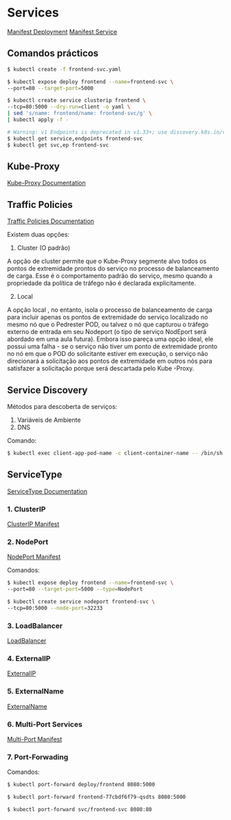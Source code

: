 # Services

[Manifest Deployment](frontend-deploy.yaml)
[Manifest Service](frontend-svc.yaml)

## Comandos prácticos

```bash
$ kubectl create -f frontend-svc.yaml
```

```bash
$ kubectl expose deploy frontend --name=frontend-svc \
--port=80 --target-port=5000
```

```bash
$ kubectl create service clusterip frontend \
--tcp=80:5000 --dry-run=client -o yaml \
| sed 's/name: frontend/name: frontend-svc/g' \
| kubectl apply -f -
```

```bash
# Warning: v1 Endpoints is deprecated in v1.33+; use discovery.k8s.io/v1 EndpointSlice
$ kubectl get service,endpoints frontend-svc
$ kubectl get svc,ep frontend-svc
```

## Kube-Proxy

[Kube-Proxy Documentation](https://kubernetes.io/docs/concepts/services-networking/service/#virtual-ips-and-service-proxies)

## Traffic Policies

[Traffic Policies Documentation](https://kubernetes.io/docs/reference/networking/virtual-ips/#traffic-policies)

Existem duas opções:

1. Cluster (O padrão)

A opção de cluster permite que o Kube-Proxy segmente alvo todos os pontos de extremidade prontos do serviço no processo de balanceamento de carga. Esse é o comportamento padrão do serviço, mesmo quando a propriedade da política de tráfego não é declarada explicitamente.

2. Local

A opção local , no entanto, isola o processo de balanceamento de carga para incluir apenas os pontos de extremidade do serviço localizado no mesmo nó que o Pedrester POD, ou talvez o nó que capturou o tráfego externo de entrada em seu Nodeport (o tipo de serviço NodEport será abordado em uma aula futura). Embora isso pareça uma opção ideal, ele possui uma falha - se o serviço não tiver um ponto de extremidade pronto no nó em que o POD do solicitante estiver em execução, o serviço não direcionará a solicitação aos pontos de extremidade em outros nós para satisfazer a solicitação porque será descartada pelo Kube -Proxy.

## Service Discovery

Métodos para descoberta de serviços:

1. Variáveis de Ambiente
2. DNS

Comando:

```bash
$ kubectl exec client-app-pod-name -c client-container-name -- /bin/sh -c curl -s frontend-svc:80
```

## ServiceType

[ServiceType Documentation](https://kubernetes.io/docs/concepts/services-networking/service/#publishing-services-service-types)

### 1. ClusterIP

[ClusterIP Manifest](./servicetype/frontend-clusterip-svc.yaml)

### 2. NodePort

[NodePort Manifest](./servicetype/frontend-nodeport-svc.yaml)

Comandos:

```bash
$ kubectl expose deploy frontend --name=frontend-svc \
--port=80 --target-port=5000 --type=NodePort 
```

```bash
$ kubectl create service nodeport frontend-svc \
--tcp=80:5000 --node-port=32233 
```

### 3. LoadBalancer

[LoadBalancer](https://kubernetes.io/docs/concepts/services-networking/service/#loadbalancer)

### 4. ExternalIP

[ExternalIP](https://kubernetes.io/docs/concepts/services-networking/service/#external-ips)

### 5. ExternalName

[ExternalName](https://kubernetes.io/docs/concepts/services-networking/service/#externalname)

### 6. Multi-Port Services

[Multi-Port Manifest](./servicetype/frontend-multiport-svc.yaml)

### 7. Port-Forwading

Comandos:

```bash
$ kubectl port-forward deploy/frontend 8080:5000 
```

```bash
$ kubectl port-forward frontend-77cbdf6f79-qsdts 8080:5000 
```

```bash
$ kubectl port-forward svc/frontend-svc 8080:80 
```